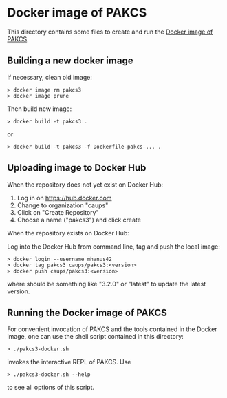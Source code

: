 Docker image of PAKCS
=====================

This directory contains some files to create and run the
[Docker image of PAKCS](https://hub.docker.com/r/caups/pakcs3).


Building a new docker image
---------------------------

If necessary, clean old image:

    > docker image rm pakcs3
    > docker image prune

Then build new image:

    > docker build -t pakcs3 .

or

    > docker build -t pakcs3 -f Dockerfile-pakcs-... .


Uploading image to Docker Hub
-----------------------------

When the repository does not yet exist on Docker Hub:

1. Log in on https://hub.docker.com
2. Change to organization "caups"
3. Click on "Create Repository"
4. Choose a name ("pakcs3") and click create

When the repository exists on Docker Hub:

Log into the Docker Hub from command line, tag and push the local image:

    > docker login --username mhanus42
    > docker tag pakcs3 caups/pakcs3:<version>
    > docker push caups/pakcs3:<version>

where <version> should be something like "3.2.0"
or "latest" to update the latest version.


Running the Docker image of PAKCS
---------------------------------

For convenient invocation of PAKCS and the tools contained in the
Docker image, one can use the shell script contained in this directory:

    > ./pakcs3-docker.sh

invokes the interactive REPL of PAKCS. Use

    > ./pakcs3-docker.sh --help

to see all options of this script.

